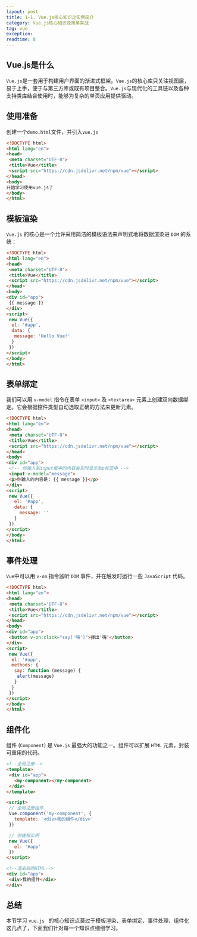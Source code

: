 ```yaml
---
layout: post
title: 1-1. Vue.js核心知识之实例简介
category: Vue.js核心知识及简单实战
tag: vue
exception: 
readtime: 8
---
```


## Vue.js是什么
`Vue.js`是一套用于构建用户界面的渐进式框架。`Vue.js`的核心库只关注视图层，易于上手，便于与第三方库或既有项目整合。`Vue.js`与现代化的工具链以及各种支持类库结合使用时，能够为复杂的单页应用提供驱动。

## 使用准备
创建一个`demo.html`文件，并引入`vue.js`
```html
<!DOCTYPE html>
<html lang="en">
<head>
 <meta charset="UTF-8">
 <title>Vue</title>
 <script src="https://cdn.jsdelivr.net/npm/vue"></script>
</head>
<body>
开始学习使用vue.js了
</body>
</html>
```
## 模板渲染
`Vue.js` 的核心是一个允许采用简洁的模板语法来声明式地将数据渲染进 `DOM` 的系统：
```html
<!DOCTYPE html>
<html lang="en">
<head>
 <meta charset="UTF-8">
 <title>Vue</title>
 <script src="https://cdn.jsdelivr.net/npm/vue"></script>
</head>
<body>
<div id="app">
 {{ message }}
</div>
<script>
 new Vue({
  el: '#app',
  data: {
   message: 'Hello Vue!'
  }
 })
</script>
</body>
</html>
```

## 表单绑定
我们可以用 `v-model` 指令在表单 `<input>` 及 `<textarea>` 元素上创建双向数据绑定。它会根据控件类型自动选取正确的方法来更新元素。
```html
<!DOCTYPE html>
<html lang="en">
<head>
 <meta charset="UTF-8">
 <title>Vue</title>
 <script src="https://cdn.jsdelivr.net/npm/vue"></script>
</head>
<body>
<div id="app">
 <!-- 你输入到input框中的内容会实时显示到p标签中 -->
 <input v-model="message">
 <p>你输入的内容是: {{ message }}</p>
</div>
<script>
 new Vue({
   el: '#app',
   data: {
     message: ''
   }
 })
</script>
</body>
</html>
```

## 事件处理
`Vue`中可以用 `v-on` 指令监听 `DOM` 事件，并在触发时运行一些 `JavaScript` 代码。
```html
<!DOCTYPE html>
<html lang="en">
<head>
 <meta charset="UTF-8">
 <title>Vue</title>
 <script src="https://cdn.jsdelivr.net/npm/vue"></script>
</head>
<body>
<div id="app">
 <button v-on:click="say('嗨')">弹出'嗨'</button>
</div>
<script>
 new Vue({
  el: '#app',
  methods: {
   say: function (message) {
    alert(message)
   }
  }
 })
</script>
</body>
</html>
```

## 组件化
组件 (`Component`) 是 `Vue.js` 最强大的功能之一。组件可以扩展 `HTML` 元素，封装可重用的代码。
 ```html
<!--全局注册-->
<template>
  <div id="app">
    <my-component></my-component>
  </div>
</template>

<script>
  // 全局注册组件
  Vue.component('my-component', {
    template: '<div>我的组件</div>'
  })

  // 创建根实例
  new Vue({
    el: '#app'
  })
</script>

<!--渲染后的HTML-->
<div id="app">
  <div>我的组件</div>
</div>
```

## 总结
本节学习  `vue.js ` 的核心知识点莫过于模板渲染、表单绑定、事件处理、组件化这几点了，下面我们针对每一个知识点细细学习。
